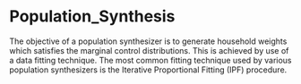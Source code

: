 # Population_Synthesis
The objective of a population synthesizer is to generate household weights which satisfies the marginal control distributions. This is achieved by use of a data fitting technique. The most common fitting technique used by various population synthesizers is the Iterative Proportional Fitting (IPF) procedure.
